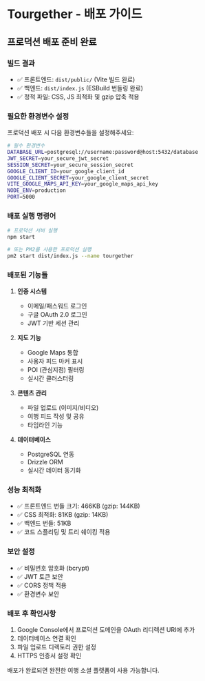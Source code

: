 # Tourgether - 배포 가이드

## 프로덕션 배포 준비 완료

### 빌드 결과
- ✅ 프론트엔드: `dist/public/` (Vite 빌드 완료)
- ✅ 백엔드: `dist/index.js` (ESBuild 번들링 완료)
- ✅ 정적 파일: CSS, JS 최적화 및 gzip 압축 적용

### 필요한 환경변수 설정

프로덕션 배포 시 다음 환경변수들을 설정해주세요:

```bash
# 필수 환경변수
DATABASE_URL=postgresql://username:password@host:5432/database
JWT_SECRET=your_secure_jwt_secret
SESSION_SECRET=your_secure_session_secret
GOOGLE_CLIENT_ID=your_google_client_id
GOOGLE_CLIENT_SECRET=your_google_client_secret
VITE_GOOGLE_MAPS_API_KEY=your_google_maps_api_key
NODE_ENV=production
PORT=5000
```

### 배포 실행 명령어

```bash
# 프로덕션 서버 실행
npm start

# 또는 PM2를 사용한 프로덕션 실행
pm2 start dist/index.js --name tourgether
```

### 배포된 기능들

1. **인증 시스템**
   - 이메일/패스워드 로그인
   - 구글 OAuth 2.0 로그인
   - JWT 기반 세션 관리

2. **지도 기능**
   - Google Maps 통합
   - 사용자 피드 마커 표시
   - POI (관심지점) 필터링
   - 실시간 클러스터링

3. **콘텐츠 관리**
   - 파일 업로드 (이미지/비디오)
   - 여행 피드 작성 및 공유
   - 타임라인 기능

4. **데이터베이스**
   - PostgreSQL 연동
   - Drizzle ORM
   - 실시간 데이터 동기화

### 성능 최적화

- ✅ 프론트엔드 번들 크기: 466KB (gzip: 144KB)
- ✅ CSS 최적화: 81KB (gzip: 14KB)
- ✅ 백엔드 번들: 51KB
- ✅ 코드 스플리팅 및 트리 쉐이킹 적용

### 보안 설정

- ✅ 비밀번호 암호화 (bcrypt)
- ✅ JWT 토큰 보안
- ✅ CORS 정책 적용
- ✅ 환경변수 보안

### 배포 후 확인사항

1. Google Console에서 프로덕션 도메인을 OAuth 리디렉션 URI에 추가
2. 데이터베이스 연결 확인
3. 파일 업로드 디렉토리 권한 설정
4. HTTPS 인증서 설정 확인

배포가 완료되면 완전한 여행 소셜 플랫폼이 사용 가능합니다.